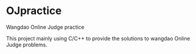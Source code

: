 # OJpractice
Wangdao Online Judge practice

This project mainly using C/C++ to provide the solutions to wangdao Online Judge problems.
